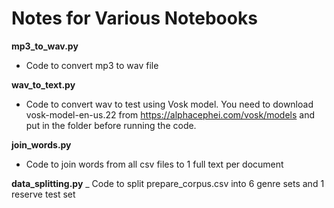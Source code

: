  # Notes for Various Notebooks 

 __mp3_to_wav.py__
 - Code to convert mp3 to wav file

 __wav_to_text.py__
 - Code to convert wav to test using Vosk model. You need to download vosk-model-en-us.22 from https://alphacephei.com/vosk/models and put in the folder before running the code.

 __join_words.py__
- Code to join words from all csv files to 1 full text per document

__data_splitting.py__
_ Code to split prepare_corpus.csv into 6 genre sets and 1 reserve test set
